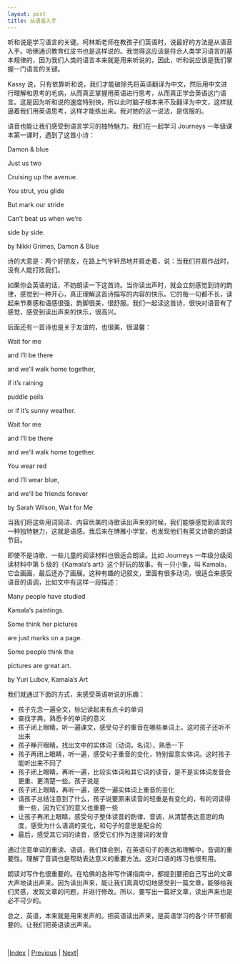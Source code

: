 ```yaml
---
layout: post
title: 从语音入手
---
```


听和说是学习语言的关键。柯林斯老师在教孩子们英语时，说最好的方法是从语音入手。哈佛通识教育红皮书也是这样说的。我觉得这应该是符合人类学习语言的基本规律的，因为我们人类的语言本来就是用来听说的，因此，听和说应该是我们掌握一门语言的关键。

Kassy 说，只有依靠听和说，我们才能破除先将英语翻译为中文，然后用中文进行理解和思考的毛病，从而真正掌握用英语进行思考，从而真正学会英语这门语言。这是因为听和说的速度特别快，所以此时脑子根本来不及翻译为中文，这样就逼着我们用英语思考，这样才能练出来。我对她的这一说法，是信服的。

语音也能让我们感受到语言学习的独特魅力。我们在一起学习 Journeys 一年级课本第一课时，遇到了这首小诗：

Damon & blue

Just us two

Cruising up the avenue.

You strut, you glide

But mark our stride

Can’t beat us when we’re

side by side.

by Nikki Grimes, Damon & Blue

诗的大意是：两个好朋友，在路上气宇轩昂地并肩走着，说：当我们并肩作战时，没有人能打败我们。

如果你会英语的话，不妨朗读一下这首诗。当你读出声时，就会立刻感觉到诗的韵律，感觉到一种开心，真正理解这首诗描写的内容的快乐。它的每一句都不长，读起来节奏感和语感很强，韵脚很美，很舒服。我们一起读这首诗，很快对语音有了感觉，感受到读出声来的快乐，很高兴。

后面还有一首诗也是关于友谊的，也很美，很温馨：

Wait for me

and I’ll be there

and we’ll walk home together,

if it’s raining

puddle pails

or if it’s sunny weather.

Wait for me

and I’ll be there

and we’ll walk home together.

You wear red

and I’ll wear blue,

and we’ll be friends forever

by Sarah Wilson, Wait for Me

当我们将这些用词简洁、内容优美的诗歌读出声来的时候，我们能够感觉到语言的一种独特魅力，这就是语感。我后来在博雅小学堂，也发现他们有英文诗歌的朗读节目。

即使不是诗歌，一些儿童的阅读材料也很适合朗读。比如 Journeys 一年级分级阅读材料中第 5 级的《Kamala’s art》这个好玩的故事。有一只小象，叫 Kamala，它会画画，最后还办了画展。这种有趣的记叙文，里面有很多动词，很适合来感受语音的语调，比如文中有这样一段描述：

Many people have studied

Kamala’s paintings.

Some think her pictures

are just marks on a page.

Some people think the

pictures are great art.

by Yuri Lubov, Kamala’s Art

我们就通过下面的方式，来感受英语听说的乐趣：

- 孩子先念一遍全文，标记读起来有点卡的单词
- 查找字典，熟悉卡的单词的意义
- 孩子闭上眼睛，听一遍课文，感受句子的重音在哪些单词上。这时孩子还听不出来
- 孩子睁开眼睛，找出文中的实体词（动词，名词），熟悉一下
- 孩子再闭上眼睛，听一遍，感受句子重音的变化，特别留意实体词。这时孩子能听出来不同了
- 孩子闭上眼睛，再听一遍，比较实体词和其它词的读音，是不是实体词发音会更重、更清楚一些。孩子说是
- 孩子闭上眼睛，再听一遍，感受一遍实体词上重音的变化
- 请孩子总结注意到了什么，孩子说要原来读音的轻重是有变化的，有的词读得重一些，因为它们的意义也重要一些
- 让孩子再闭上眼睛，感受句子整体读音的韵律、音调，从清楚表达意思的角度，感受为什么语调的变化，和句子的意思是配合的
- 最后，感受其它词的读音，感受它们作为连接词的发音

通过注意单词的重读、语调，我们体会到，在英语句子的表达和理解中，音调的重要性。理解了音调也是帮助表达意义的重要方法。这对口语的练习也很有用。

朗读对写作也很重要的。在哈佛的各种写作课指南中，都提到要把自己写出的文章大声地读出声来。因为读出声来，能让我们真真切切地感受到一篇文章，能够给我们灵感，发现文章的问题，并进行修改。所以，要写出一篇好文章，读出声来也是必不可少的。

总之，英语，本来就是用来发声的。把英语读出声来，是英语学习的各个环节都需要的。让我们把英语读出声来。

<br/>

|[Index](./) | [Previous](3-5-textbook) | [Next](3-10-picture-book)|